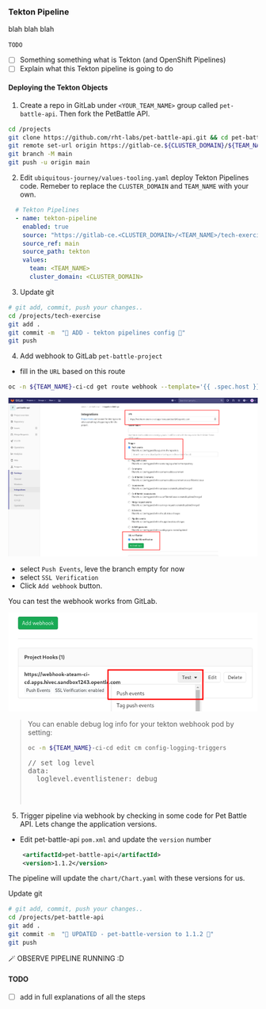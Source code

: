 ### Tekton Pipeline 
blah blah blah

`TODO`
- [ ] Something something what is Tekton (and OpenShift Pipelines)
- [ ] Explain what this Tekton pipeline is going to do

#### Deploying the Tekton Objects

1. Create a repo in GitLab under `<YOUR_TEAM_NAME>` group called `pet-battle-api`. Then fork the PetBattle API.

```bash
cd /projects
git clone https://github.com/rht-labs/pet-battle-api.git && cd pet-battle-api
git remote set-url origin https://gitlab-ce.${CLUSTER_DOMAIN}/${TEAM_NAME}/pet-battle-api.git
git branch -M main
git push -u origin main
```

2. Edit `ubiquitous-journey/values-tooling.yaml` deploy Tekton Pipelines code. Remeber to replace the `CLUSTER_DOMAIN` and `TEAM_NAME` with your own.

```yaml
  # Tekton Pipelines
  - name: tekton-pipeline
    enabled: true
    source: "https://gitlab-ce.<CLUSTER_DOMAIN>/<TEAM_NAME>/tech-exercise.git"
    source_ref: main
    source_path: tekton
    values:
      team: <TEAM_NAME>
      cluster_domain: <CLUSTER_DOMAIN>
```

3. Update git
```bash
# git add, commit, push your changes..
cd /projects/tech-exercise
git add .
git commit -m  "🍕 ADD - tekton pipelines config 🍕" 
git push 
```

4. Add webhook to GitLab `pet-battle-project`
- fill in the `URL` based on this route
```bash
oc -n ${TEAM_NAME}-ci-cd get route webhook --template='{{ .spec.host }}'
```
![gitlab-webhook-trigger.png](images/gitlab-webhook-trigger.png)
- select `Push Events`, leve the branch empty for now
- select `SSL Verification`
- Click `Add webhook` button.

You can test the webhook works from GitLab.

![gitlab-test-webhook.png](images/gitlab-test-webhook.png)


>  You can enable debug log info for your tekton webhook pod by setting:
>```bash
> oc -n ${TEAM_NAME}-ci-cd edit cm config-logging-triggers
>```
> <pre>
> // set log level
> data:
>   loglevel.eventlistener: debug
> <pre>


5. Trigger pipeline via webhook by checking in some code for Pet Battle API. Lets change the application versions.

- Edit pet-battle-api `pom.xml` and update the `version` number
```xml
    <artifactId>pet-battle-api</artifactId>
    <version>1.1.2</version>
```
The pipeline will update the `chart/Chart.yaml` with these versions for us.

Update git
```bash
# git add, commit, push your changes..
cd /projects/pet-battle-api
git add .
git commit -m  "🍕 UPDATED - pet-battle-version to 1.1.2 🍕" 
git push 
```


🪄 OBSERVE PIPELINE RUNNING :D 

#### TODO
- [ ] add in full explanations of all the steps